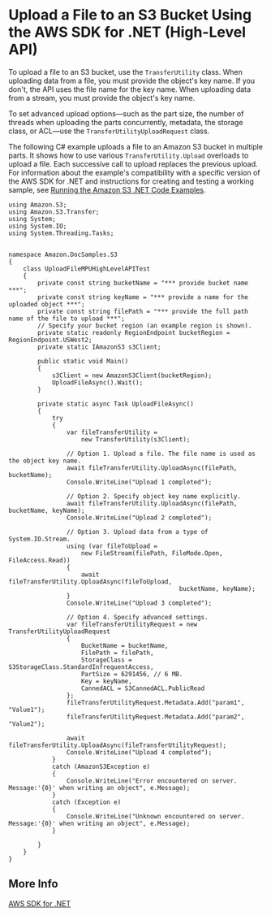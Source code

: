 # Upload a File to an S3 Bucket Using the AWS SDK for \.NET \(High\-Level API\)<a name="HLuploadFileDotNet"></a>

To upload a file to an S3 bucket, use the `TransferUtility` class\. When uploading data from a file, you must provide the object's key name\. If you don't, the API uses the file name for the key name\. When uploading data from a stream, you must provide the object's key name\.

To set advanced upload options—such as the part size, the number of threads when uploading the parts concurrently, metadata, the storage class, or ACL—use the `TransferUtilityUploadRequest` class\. 

The following C\# example uploads a file to an Amazon S3 bucket in multiple parts\. It shows how to use various `TransferUtility.Upload` overloads to upload a file\. Each successive call to upload replaces the previous upload\. For information about the example's compatibility with a specific version of the AWS SDK for \.NET and instructions for creating and testing a working sample, see [Running the Amazon S3 \.NET Code Examples](UsingTheMPDotNetAPI.md#TestingDotNetApiSamples)\.

```
using Amazon.S3;
using Amazon.S3.Transfer;
using System;
using System.IO;
using System.Threading.Tasks;


namespace Amazon.DocSamples.S3
{
    class UploadFileMPUHighLevelAPITest
    {
        private const string bucketName = "*** provide bucket name ***";
        private const string keyName = "*** provide a name for the uploaded object ***";
        private const string filePath = "*** provide the full path name of the file to upload ***";
        // Specify your bucket region (an example region is shown).
        private static readonly RegionEndpoint bucketRegion = RegionEndpoint.USWest2;
        private static IAmazonS3 s3Client;

        public static void Main()
        {
            s3Client = new AmazonS3Client(bucketRegion);
            UploadFileAsync().Wait();
        }

        private static async Task UploadFileAsync()
        {
            try
            {
                var fileTransferUtility =
                    new TransferUtility(s3Client);

                // Option 1. Upload a file. The file name is used as the object key name.
                await fileTransferUtility.UploadAsync(filePath, bucketName);
                Console.WriteLine("Upload 1 completed");

                // Option 2. Specify object key name explicitly.
                await fileTransferUtility.UploadAsync(filePath, bucketName, keyName);
                Console.WriteLine("Upload 2 completed");

                // Option 3. Upload data from a type of System.IO.Stream.
                using (var fileToUpload = 
                    new FileStream(filePath, FileMode.Open, FileAccess.Read))
                {
                    await fileTransferUtility.UploadAsync(fileToUpload,
                                               bucketName, keyName);
                }
                Console.WriteLine("Upload 3 completed");

                // Option 4. Specify advanced settings.
                var fileTransferUtilityRequest = new TransferUtilityUploadRequest
                {
                    BucketName = bucketName,
                    FilePath = filePath,
                    StorageClass = S3StorageClass.StandardInfrequentAccess,
                    PartSize = 6291456, // 6 MB.
                    Key = keyName,
                    CannedACL = S3CannedACL.PublicRead
                };
                fileTransferUtilityRequest.Metadata.Add("param1", "Value1");
                fileTransferUtilityRequest.Metadata.Add("param2", "Value2");

                await fileTransferUtility.UploadAsync(fileTransferUtilityRequest);
                Console.WriteLine("Upload 4 completed");
            }
            catch (AmazonS3Exception e)
            {
                Console.WriteLine("Error encountered on server. Message:'{0}' when writing an object", e.Message);
            }
            catch (Exception e)
            {
                Console.WriteLine("Unknown encountered on server. Message:'{0}' when writing an object", e.Message);
            }

        }
    }
}
```

## More Info<a name="HLuploadFileDotNet-more-info"></a>

[AWS SDK for \.NET](https://aws.amazon.com/sdk-for-net/)